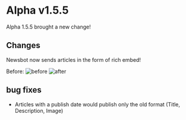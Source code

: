 # Alpha v1.5.5
Alpha 1.5.5 brought a new change!

## Changes
Newsbot now sends articles in the form of rich embed!

Before:
![before](https://i.ibb.co/8PXcJ61/2021-05-04.png)
![after](https://i.ibb.co/wpKSbqM/2021-05-04-1.png)

## bug fixes
- Articles with a publish date would publish only the old format (Title, Description, Image)
